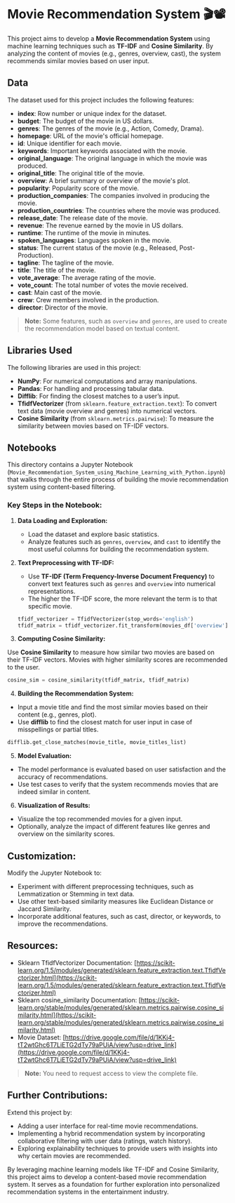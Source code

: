 # Movie Recommendation System 🎬📽️

This project aims to develop a **Movie Recommendation System** using machine learning techniques such as **TF-IDF** and **Cosine Similarity**. By analyzing the content of movies (e.g., genres, overview, cast), the system recommends similar movies based on user input.

## Data
The dataset used for this project includes the following features:

- **index**: Row number or unique index for the dataset.
- **budget**: The budget of the movie in US dollars.
- **genres**: The genres of the movie (e.g., Action, Comedy, Drama).
- **homepage**: URL of the movie's official homepage.
- **id**: Unique identifier for each movie.
- **keywords**: Important keywords associated with the movie.
- **original_language**: The original language in which the movie was produced.
- **original_title**: The original title of the movie.
- **overview**: A brief summary or overview of the movie's plot.
- **popularity**: Popularity score of the movie.
- **production_companies**: The companies involved in producing the movie.
- **production_countries**: The countries where the movie was produced.
- **release_date**: The release date of the movie.
- **revenue**: The revenue earned by the movie in US dollars.
- **runtime**: The runtime of the movie in minutes.
- **spoken_languages**: Languages spoken in the movie.
- **status**: The current status of the movie (e.g., Released, Post-Production).
- **tagline**: The tagline of the movie.
- **title**: The title of the movie.
- **vote_average**: The average rating of the movie.
- **vote_count**: The total number of votes the movie received.
- **cast**: Main cast of the movie.
- **crew**: Crew members involved in the production.
- **director**: Director of the movie.

> **Note:** Some features, such as `overview` and `genres`, are used to create the recommendation model based on textual content.

## Libraries Used
The following libraries are used in this project:

- **NumPy**: For numerical computations and array manipulations.
- **Pandas**: For handling and processing tabular data.
- **Difflib**: For finding the closest matches to a user’s input.
- **TfidfVectorizer** (from `sklearn.feature_extraction.text`): To convert text data (movie overview and genres) into numerical vectors.
- **Cosine Similarity** (from `sklearn.metrics.pairwise`): To measure the similarity between movies based on TF-IDF vectors.

## Notebooks
This directory contains a Jupyter Notebook (`Movie_Recommendation_System_using_Machine_Learning_with_Python.ipynb`) that walks through the entire process of building the movie recommendation system using content-based filtering.

### Key Steps in the Notebook:
1. **Data Loading and Exploration:**
   - Load the dataset and explore basic statistics.
   - Analyze features such as `genres`, `overview`, and `cast` to identify the most useful columns for building the recommendation system.

2. **Text Preprocessing with TF-IDF:**
   - Use **TF-IDF (Term Frequency-Inverse Document Frequency)** to convert text features such as `genres` and `overview` into numerical representations. 
   - The higher the TF-IDF score, the more relevant the term is to that specific movie.

   ```python
   tfidf_vectorizer = TfidfVectorizer(stop_words='english')
   tfidf_matrix = tfidf_vectorizer.fit_transform(movies_df['overview'])
   ```

3. **Computing Cosine Similarity:**

Use **Cosine Similarity** to measure how similar two movies are based on their TF-IDF vectors. Movies with higher similarity scores are recommended to the user.

```python
cosine_sim = cosine_similarity(tfidf_matrix, tfidf_matrix)
```

4. **Building the Recommendation System:**

- Input a movie title and find the most similar movies based on their content (e.g., genres, plot).
- Use **difflib** to find the closest match for user input in case of misspellings or partial titles.

```python
difflib.get_close_matches(movie_title, movie_titles_list)
```

5. **Model Evaluation:**

- The model performance is evaluated based on user satisfaction and the accuracy of recommendations.
- Use test cases to verify that the system recommends movies that are indeed similar in content.

6. **Visualization of Results:**

- Visualize the top recommended movies for a given input.
- Optionally, analyze the impact of different features like genres and overview on the similarity scores.

## Customization:

Modify the Jupyter Notebook to:
- Experiment with different preprocessing techniques, such as Lemmatization or Stemming in text data.
- Use other text-based similarity measures like Euclidean Distance or Jaccard Similarity.
- Incorporate additional features, such as cast, director, or keywords, to improve the recommendations.

## Resources:

- Sklearn TfidfVectorizer Documentation: [https://scikit-learn.org/1.5/modules/generated/sklearn.feature_extraction.text.TfidfVectorizer.html](https://scikit-learn.org/1.5/modules/generated/sklearn.feature_extraction.text.TfidfVectorizer.html)
- Sklearn cosine_similarity Documentation: [https://scikit-learn.org/stable/modules/generated/sklearn.metrics.pairwise.cosine_similarity.html](https://scikit-learn.org/stable/modules/generated/sklearn.metrics.pairwise.cosine_similarity.html)
- Movie Dataset: [https://drive.google.com/file/d/1KKj4-tT2wtGhc6T7LiETG2dTy79aPUiA/view?usp=drive_link](https://drive.google.com/file/d/1KKj4-tT2wtGhc6T7LiETG2dTy79aPUiA/view?usp=drive_link)
> **Note:** You need to request access to view the complete file.
## Further Contributions:

Extend this project by:
- Adding a user interface for real-time movie recommendations.
- Implementing a hybrid recommendation system by incorporating collaborative filtering with user data (ratings, watch history).
- Exploring explainability techniques to provide users with insights into why certain movies are recommended.

By leveraging machine learning models like TF-IDF and Cosine Similarity, this project aims to develop a content-based movie recommendation system. It serves as a foundation for further exploration into personalized recommendation systems in the entertainment industry.
